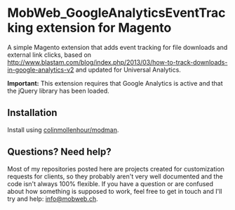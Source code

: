 # MobWeb_GoogleAnalyticsEventTracking extension for Magento

A simple Magento extension that adds event tracking for file downloads and external link clicks, based on http://www.blastam.com/blog/index.php/2013/03/how-to-track-downloads-in-google-analytics-v2 and updated for Universal Analytics.

**Important:** This extension requires that Google Analytics is active and that the jQuery library has been loaded.

## Installation

Install using [colinmollenhour/modman](https://github.com/colinmollenhour/modman/).

## Questions? Need help?

Most of my repositories posted here are projects created for customization requests for clients, so they probably aren't very well documented and the code isn't always 100% flexible. If you have a question or are confused about how something is supposed to work, feel free to get in touch and I'll try and help: [info@mobweb.ch](mailto:info@mobweb.ch).